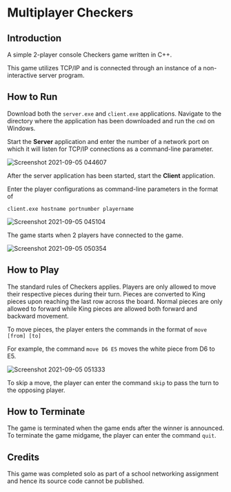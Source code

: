 # Multiplayer Checkers

## Introduction

A simple 2-player console Checkers game written in C++.

This game utilizes TCP/IP and is connected through an instance of a non-interactive server program.

## How to Run

Download both the `server.exe` and `client.exe` applications. Navigate to the directory where the application has been downloaded and run the `cmd` on Windows. 

Start the **Server** application and enter the number of a network port on which it will listen for TCP/IP connections as a command-line parameter.

![Screenshot 2021-09-05 044607](https://user-images.githubusercontent.com/89937219/132107898-940cf265-e428-4086-b08f-de4cdea22cbd.png)

After the server application has been started, start the **Client** application. 

Enter the player configurations as command-line parameters in the format of 

`client.exe hostname portnumber playername`

![Screenshot 2021-09-05 045104](https://user-images.githubusercontent.com/89937219/132107949-28a4c540-c340-4336-889f-f03785219051.png)

The game starts when 2 players have connected to the game.

![Screenshot 2021-09-05 050354](https://user-images.githubusercontent.com/89937219/132108009-94c02932-a42b-4df4-9bf6-6fa761fea1a7.png)

## How to Play

The standard rules of Checkers applies. Players are only allowed to move their respective pieces during their turn. Pieces are converted to King pieces upon reaching the last row across the board. Normal pieces are only allowed to forward while King pieces are allowed both forward and backward movement.

To move pieces, the player enters the commands in the format of
`move [from] [to]`

For example, the command `move D6 E5` moves the white piece from D6 to E5.

![Screenshot 2021-09-05 051333](https://user-images.githubusercontent.com/89937219/132108204-46bed698-5458-46a5-b399-a1f132ec97d3.png)

To skip a move, the player can enter the command `skip` to pass the turn to the opposing player.

## How to Terminate

The game is terminated when the game ends after the winner is announced. To terminate the game midgame, the player can enter the command `quit`.

## Credits

This game was completed solo as part of a school networking assignment and hence its source code cannot be published.
